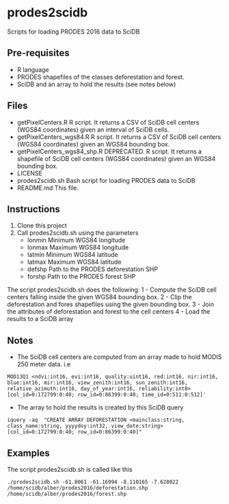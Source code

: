 # prodes2scidb
Scripts for loading PRODES 2016 data to SciDB



## Pre-requisites
- R language
- PRODES shapefiles of the classes deforestation and forest.
- SciDB and an array to hold the results (see notes below)



## Files
- getPixelCenters.R             R script. It returns a CSV of SciDB cell centers (WGS84 coordinates) given an interval of SciDB cells.
- getPixelCenters_wgs84.R       R script. It returns a CSV of SciDB cell centers (WGS84 coordinates) given an WGS84 bounding box.
- getPixelCenters_wgs84_shp.R   DEPRECATED. R script. It returns a shapefile of SciDB cell centers (WGS84 coordinates) given an WGS84 bounding box.
- LICENSE
- prodes2scidb.sh               Bash script for loading PRODES data to SciDB
- README.md                     This file.



## Instructions
1. Clone this project
2. Call prodes2scidb.sh using the parameters
    - lonmin        Minimum WGS84 longitude
    - lonmax        Maximum WGS84 longitude
    - latmin        Minimum WGS84 latitude
    - latmax        Maximum WGS84 latitude
    - defshp        Path to the PRODES deforestation SHP
    - forshp        Path to the PRODES forest SHP

The script prodes2scidb.sh does the following:
1 - Compute the SciDB cell centers falling inside the given WGS84 bounding box.
2 - Clip the deforestation and fores shapefiles using the given bounding box.
3 - Join the attributes of deforestation and forest to the cell centers
4 - Load the results to a SciDB array



## Notes
- The SciDB cell centers are computed from an array made to hold MODIS 250 meter data. i.e 
```
MOD13Q1 <ndvi:int16, evi:int16, quality:uint16, red:int16, nir:int16, blue:int16, mir:int16, view_zenith:int16, sun_zenith:int16, relative_azimuth:int16, day_of_year:int16, reliability:int8> [col_id=0:172799:0:40; row_id=0:86399:0:40; time_id=0:511:0:512]'
```

- The array to hold the results is created by this SciDB query
```
iquery -aq  "CREATE ARRAY DEFORESTATION <mainclass:string, class_name:string, yyyydoy:int32, view_date:string>[col_id=0:172799:0:40; row_id=0:86399:0:40]"
```



## Examples

The script prodes2scidb.sh is called like this
```
./prodes2scidb.sh -61.8061 -61.16994 -8.110165 -7.628022 /home/scidb/alber/prodes2016/deforestation.shp /home/scidb/alber/prodes2016/forest.shp
```

